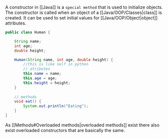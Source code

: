 
A constructor in [[Java]] is a ``special method`` that is used to initialize objects. The constructor is called when an object of a [[Java/OOP/Classes|class]] is created. It can be used to set initial values for [[Java/OOP/Object|object]] attributes.

```java
public class Human {

	String name;
    int age;
    double height;

    Human(String name, int age, double height) {
	    //this is like self in python
	    // atributes
		this.name = name;
        this.age = age;
        this.height = height;
    }
	
	// methods
    void eat() {
        System.out.println("Eating");
    }
}
```

As [[Methods#Overloaded methods|overloaded methods]] exist there also exist overloaded constructors that are basically the same.
